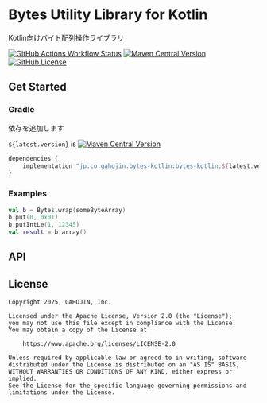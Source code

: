 # Bytes Utility Library for Kotlin

Kotlin向けバイト配列操作ライブラリ

[![GitHub Actions Workflow Status](https://img.shields.io/github/actions/workflow/status/gahojin/bytes-kotlin/build.yml)](https://github.com/gahojin/bytes-kotlin/actions/workflows/build.yml)
[![Maven Central Version](https://img.shields.io/maven-central/v/jp.co.gahojin.bytes-kotlin/bytes-kotlin)](https://central.sonatype.com/artifact/jp.co.gahojin.bytes-kotlin/bytes-kotlin)
[![GitHub License](https://img.shields.io/github/license/gahojin/bytes-kotlin)](LICENSE)

## Get Started

### Gradle

依存を追加します

`${latest.version}` is [![Maven Central Version](https://img.shields.io/maven-central/v/jp.co.gahojin.bytes-kotlin/bytes-kotlin)](https://central.sonatype.com/artifact/jp.co.gahojin.bytes-kotlin/bytes-kotlin)

```groovy
dependencies {
    implementation "jp.co.gahojin.bytes-kotlin:bytes-kotlin:${latest.version}"
}
```

### Examples

```kotlin
val b = Bytes.wrap(someByteArray)
b.put(0, 0x01)
b.putIntLe(1, 12345)
val result = b.array()
```

## API 

## License

```
Copyright 2025, GAHOJIN, Inc.

Licensed under the Apache License, Version 2.0 (the "License");
you may not use this file except in compliance with the License.
You may obtain a copy of the License at

    https://www.apache.org/licenses/LICENSE-2.0

Unless required by applicable law or agreed to in writing, software
distributed under the License is distributed on an "AS IS" BASIS,
WITHOUT WARRANTIES OR CONDITIONS OF ANY KIND, either express or implied.
See the License for the specific language governing permissions and
limitations under the License.
```
